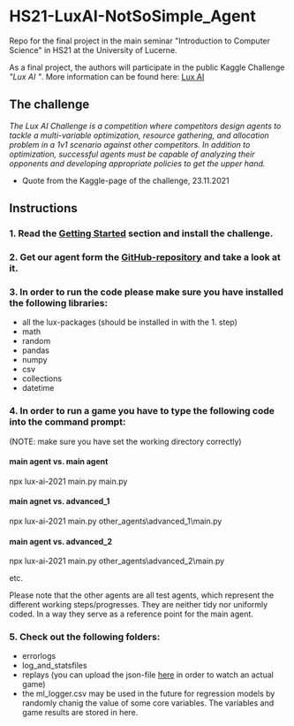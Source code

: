 # HS21-LuxAI-NotSoSimple_Agent

Repo for the final project in the main seminar "Introduction to Computer Science" in HS21 at the University of Lucerne.

As a final project, the authors will participate in the public Kaggle Challenge *"Lux AI "*. More information can be found here: [Lux AI](https://www.kaggle.com/c/lux-ai-2021)

## The challenge

*The Lux AI Challenge is a competition where competitors design agents to tackle a multi-variable optimization, resource gathering, and allocation problem in a 1v1 scenario against other competitors. In addition to optimization, successful agents must be capable of analyzing their opponents and developing appropriate policies to get the upper hand.*

- Quote from the Kaggle-page of the challenge, 23.11.2021




## Instructions



### 1. Read the [Getting Started]( https://github.com/Lux-AI-Challenge/Lux-Design-2021#getting-started) section and install the challenge.



### 2. Get our agent form the [GitHub-repository](https://github.com/Bazzarillo/HS21-LuxAI-NotSoSimple_Agent) and take a look at it.



### 3. In order to run the code please make sure you have installed the following libraries:

- all the lux-packages (should be installed in with the 1. step)
- math
- random
- pandas
- numpy
- csv
- collections
- datetime


### 4. In order to run a game you have to type the following code into the command prompt:
(NOTE: make sure you have set the working directory correctly)


#### main agent vs. main agent 
npx lux-ai-2021 main.py main.py 


#### main agnet vs. advanced_1
npx lux-ai-2021 main.py other_agents\advanced_1\main.py


#### main agent vs. advanced_2
npx lux-ai-2021 main.py other_agents\advanced_2\main.py


etc.


Please note that the other agents are all test agents, which represent the different working steps/progresses. They are neither tidy nor uniformly coded. In a way they serve as a reference point for the main agent.



### 5. Check out the following folders:

- errorlogs 
- log_and_statsfiles
- replays (you can upload the json-file [here](https://2021vis.lux-ai.org/) in order to watch an actual game)
- the ml_logger.csv may be used in the future for regression models by randomly chanig the value of some core variables. The variables and game results are stored in here.
